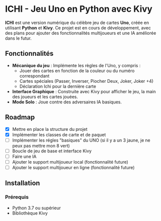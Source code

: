 # ICHI - Jeu Uno en Python avec Kivy

**ICHI** est une version numérique du célèbre jeu de cartes **Uno**, créée en utilisant **Python** et **Kivy**. Ce projet est en cours de développement, avec des plans pour ajouter des fonctionnalités multijoueurs et une IA améliorée dans le futur.

## Fonctionnalités

- **Mécanique du jeu** : Implémente les règles de l'Uno, y compris :
  - Jouer des cartes en fonction de la couleur ou du numéro correspondant
  - Cartes spéciales (Passer, Inverser, Piocher Deux, Joker, Joker +4)
  - Déclaration Ichi pour la dernière carte
- **Interface Graphique** : Construite avec Kivy pour afficher le jeu, la main des joueurs et les cartes jouées.
- **Mode Solo** : Joue contre des adversaires IA basiques.

## Roadmap

- [x] Mettre en place la structure du projet
- [x] Implémenter les classes de carte et de paquet
- [ ] Implémenter les régles "basiques" du UNO (si il y a un 3 jaune, je ne peux pas mettre mon 8 vert)
- [ ] Boucle de jeu de base et interface Kivy
- [ ] Faire une IA
- [ ] Ajouter le support multijoueur local (fonctionnalité future)
- [ ] Ajouter le support multijoueur en ligne (fonctionnalité future)

## Installation

### Prérequis
- Python 3.7 ou supérieur
- Bibliothèque Kivy